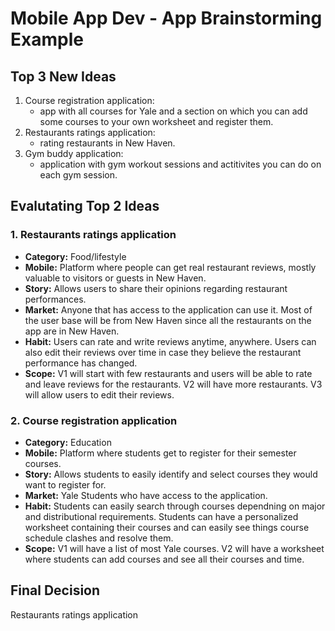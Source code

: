 Mobile App Dev - App Brainstorming Example
===

## Top 3 New Ideas
1. Course registration application:
    - app with all courses for Yale and a section on which you can add some courses to your own worksheet and register them.
3. Restaurants ratings application: 
    - rating restaurants in New Haven. 
5. Gym buddy application: 
    - application with gym workout sessions and actitivites you can do on each gym session. 

## Evalutating Top 2 Ideas
### 1. Restaurants ratings application
   - **Category:** Food/lifestyle
   - **Mobile:** Platform where people can get real restaurant reviews, mostly valuable to visitors or guests in New Haven.
   - **Story:** Allows users to share their opinions regarding restaurant performances. 
   - **Market:** Anyone that has access to the application can use it. Most of the user base will be from New Haven since all the restaurants on the app are in New Haven. 
   - **Habit:** Users can rate and write reviews anytime, anywhere. Users can also edit their reviews over time in case they believe the restaurant performance has changed. 
   - **Scope:** V1 will start with few restaurants and users will be able to rate and leave reviews for the restaurants. V2 will have more restaurants. V3 will allow users to edit their reviews.

### 2. Course registration application
   - **Category:** Education
   - **Mobile:** Platform where students get to register for their semester courses. 
   - **Story:** Allows students to easily identify and select courses they would want to register for.  
   - **Market:** Yale Students who have access to the application. 
   - **Habit:** Students can easily search through courses dependning on major and distributional requirements. Students can have a personalized worksheet containing their courses and can easily see things course schedule clashes and resolve them.  
   - **Scope:** V1 will have a list of most Yale courses. V2 will have a worksheet where students can add courses and see all their courses and time. 

## Final Decision
Restaurants ratings application
